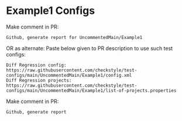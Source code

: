 # Example1 Configs
Make comment in PR:
```
Github, generate report for UncommentedMain/Example1
```
OR as alternate:
Paste below given to PR description to use such test configs:
```
Diff Regression config: https://raw.githubusercontent.com/checkstyle/test-configs/main/UncommentedMain/Example1/config.xml
Diff Regression projects: https://raw.githubusercontent.com/checkstyle/test-configs/main/UncommentedMain/Example1/list-of-projects.properties
```
Make comment in PR:
```
Github, generate report
```
